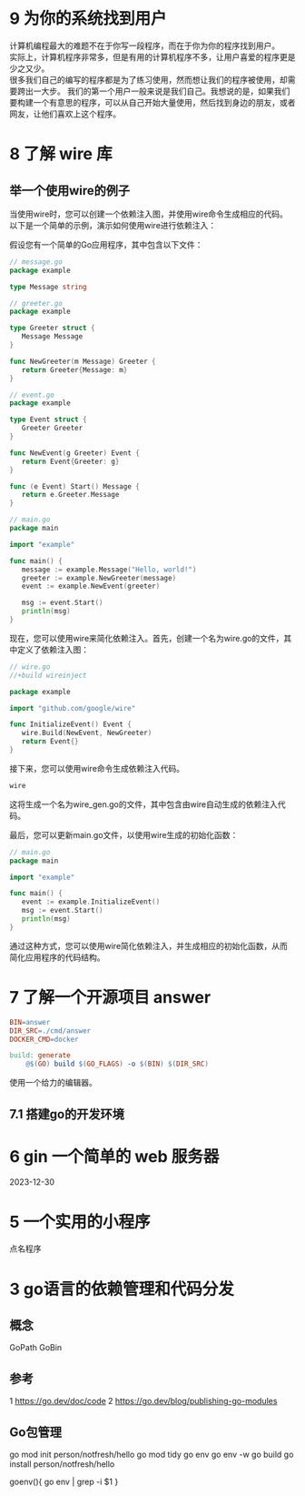 # 9 为你的系统找到用户
计算机编程最大的难题不在于你写一段程序，而在于你为你的程序找到用户。  
实际上，计算机程序非常多，但是有用的计算机程序不多，让用户喜爱的程序更是少之又少。  
很多我们自己的编写的程序都是为了练习使用，然而想让我们的程序被使用，却需要跨出一大步。  我们的第一个用户一般来说是我们自己。我想说的是，如果我们要构建一个有意思的程序，可以从自己开始大量使用，然后找到身边的朋友，或者网友，让他们喜欢上这个程序。  


# 8 了解 wire 库
## 举一个使用wire的例子


当使用wire时，您可以创建一个依赖注入图，并使用wire命令生成相应的代码。以下是一个简单的示例，演示如何使用wire进行依赖注入：

假设您有一个简单的Go应用程序，其中包含以下文件：

```go
// message.go
package example

type Message string

// greeter.go
package example

type Greeter struct {
   Message Message
}

func NewGreeter(m Message) Greeter {
   return Greeter{Message: m}
}

// event.go
package example

type Event struct {
   Greeter Greeter
}

func NewEvent(g Greeter) Event {
   return Event{Greeter: g}
}

func (e Event) Start() Message {
   return e.Greeter.Message
}

// main.go
package main

import "example"

func main() {
   message := example.Message("Hello, world!")
   greeter := example.NewGreeter(message)
   event := example.NewEvent(greeter)

   msg := event.Start()
   println(msg)
}

```
现在，您可以使用wire来简化依赖注入。首先，创建一个名为wire.go的文件，其中定义了依赖注入图：

```go
// wire.go
//+build wireinject

package example

import "github.com/google/wire"

func InitializeEvent() Event {
   wire.Build(NewEvent, NewGreeter)
   return Event{}
}
```
接下来，您可以使用wire命令生成依赖注入代码。
```bash
wire
```
这将生成一个名为wire_gen.go的文件，其中包含由wire自动生成的依赖注入代码。

最后，您可以更新main.go文件，以使用wire生成的初始化函数：
```go
// main.go
package main

import "example"

func main() {
   event := example.InitializeEvent()
   msg := event.Start()
   println(msg)
}
```

通过这种方式，您可以使用wire简化依赖注入，并生成相应的初始化函数，从而简化应用程序的代码结构。


# 7 了解一个开源项目 answer
```makefile
BIN=answer
DIR_SRC=./cmd/answer
DOCKER_CMD=docker

build: generate
	@$(GO) build $(GO_FLAGS) -o $(BIN) $(DIR_SRC)
```

使用一个给力的编辑器。

## 7.1 搭建go的开发环境


# 6 gin 一个简单的 web 服务器
2023-12-30


# 5 一个实用的小程序
点名程序

# 3 go语言的依赖管理和代码分发
## 概念
GoPath
GoBin

## 参考
1 https://go.dev/doc/code
2 https://go.dev/blog/publishing-go-modules


## Go包管理
go mod init person/notfresh/hello
go mod tidy
go env 
go env -w 
go build 
go install person/notfresh/hello

goenv(){
    go env | grep -i $1
}